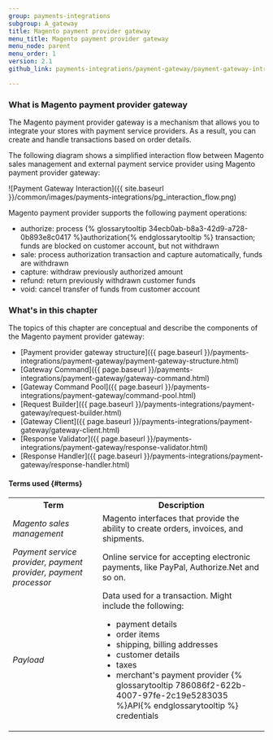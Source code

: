 ```yaml
---
group: payments-integrations
subgroup: A_gateway
title: Magento payment provider gateway
menu_title: Magento payment provider gateway 
menu_node: parent
menu_order: 1
version: 2.1
github_link: payments-integrations/payment-gateway/payment-gateway-intro.md

---
```


### What is Magento payment provider gateway
The Magento payment provider gateway is a mechanism that allows you to integrate your stores with payment service providers. As a result, you can create and handle transactions based on order details.

The following diagram shows a simplified interaction flow between Magento sales management and external payment service provider using Magento payment provider gateway: 

![Payment Gateway Interaction]({{ site.baseurl }}/common/images/payments-integrations/pg_interaction_flow.png)

Magento payment provider supports the following payment operations:

 * authorize: process {% glossarytooltip 34ecb0ab-b8a3-42d9-a728-0b893e8c0417 %}authorization{% endglossarytooltip %} transaction; funds are blocked on customer account, but not withdrawn
 * sale: process authorization transaction and capture automatically, funds are withdrawn
 * capture: withdraw previously authorized amount
 * refund: return previously withdrawn customer funds
 * void: cancel transfer of funds from customer account

### What's in this chapter

The topics of this chapter are conceptual and describe the components of the Magento payment provider gateway:
 
* [Payment provider gateway structure]({{ page.baseurl }}/payments-integrations/payment-gateway/payment-gateway-structure.html)
* [Gateway Command]({{ page.baseurl }}/payments-integrations/payment-gateway/gateway-command.html)
* [Gateway Command Pool]({{ page.baseurl }}/payments-integrations/payment-gateway/command-pool.html)
* [Request Builder]({{ page.baseurl }}/payments-integrations/payment-gateway/request-builder.html)
* [Gateway Client]({{ page.baseurl }}/payments-integrations/payment-gateway/gateway-client.html)
* [Response Validator]({{ page.baseurl }}/payments-integrations/payment-gateway/response-validator.html)
* [Response Handler]({{ page.baseurl }}/payments-integrations/payment-gateway/response-handler.html)

#### Terms used {#terms}

<table>
<tr>
<th>
Term
</th>
<th>
Description
</th>
</tr>
<tr>
<td>
<i>Magento sales management</i>
</td>
<td>
Magento interfaces that provide the ability to create orders, invoices, and shipments.
</td>
</tr>
<tr>
<td>
<i>Payment service provider, payment provider, payment processor</i>
</td>
<td>
 Online service for accepting electronic payments, like PayPal, Authorize.Net and so on.
</td>
</tr>
<tr>
<td>
<i>Payload</i>
</td>
<td>
Data used for a transaction. Might include the following:

<ul>
<li> payment details </li>
<li> order items </li>
<li> shipping, billing addresses </li>
<li> customer details </li>
<li> taxes </li>
<li> merchant's payment provider {% glossarytooltip 786086f2-622b-4007-97fe-2c19e5283035 %}API{% endglossarytooltip %} credentials </li>
</ul>
</td>
</tr>
</table>


